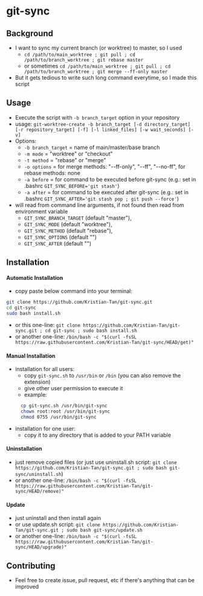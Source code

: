 # git-sync


## Background

- I want to sync my current branch (or worktree) to master, so I used 
  - ```cd /path/to/main_worktree ; git pull ; cd /path/to/branch_worktree ; git rebase master```
  - or sometimes ```cd /path/to/main_worktree ; git pull ; cd /path/to/branch_worktree ; git merge --ff-only master```
- But it gets tedious to write such long command everytime, so I made this script

## Usage

- Execute the script with `-b branch_target` option in your repository
- usage: `git-worktree-create -b branch_target [-d directory_target] [-r repository_target] [-f] [-l linked_files] [-w wait_seconds] [-v]`
- Options:
  - `-b branch_target` = name of main/master/base branch
  - `-m mode` = "worktree" or "checkout"
  - `-t method` = "rebase" or "merge"
  - `-o options` = for merge methods: "--ff-only", "--ff", "--no-ff", for rebase methods: none
  - `-a before` = for command to be executed before git-sync (e.g.: set in .bashrc `GIT_SYNC_BEFORE='git stash'`)
  - `-a after` = for command to be executed after git-sync (e.g.: set in .bashrc `GIT_SYNC_AFTER='git stash pop ; git push --force'`)
- will read from command line arguments, if not found then read from environment variable
  - `GIT_SYNC_BRANCH_TARGET` (default "master"),
  - `GIT_SYNC_MODE` (default "worktree"),
  - `GIT_SYNC_METHOD` (default "rebase"),
  - `GIT_SYNC_OPTIONS` (default "")
  - `GIT_SYNC_AFTER` (default "")

## Installation

#### Automatic Installation

- copy paste below command into your terminal:
```bash
git clone https://github.com/Kristian-Tan/git-sync.git
cd git-sync
sudo bash install.sh
```
- or this one-line: ```git clone https://github.com/Kristian-Tan/git-sync.git ; cd git-sync ; sudo bash install.sh```
- or another one-line: ```/bin/bash -c "$(curl -fsSL https://raw.githubusercontent.com/Kristian-Tan/git-sync/HEAD/get)"```

#### Manual Installation

- installation for all users:
  - copy `git-sync.sh` to `/usr/bin` or `/bin` (you can also remove the extension)
  - give other user permission to execute it
  - example:
  ```bash
    cp git-sync.sh /usr/bin/git-sync
    chown root:root /usr/bin/git-sync
    chmod 0755 /usr/bin/git-sync
  ```
- installation for one user:
  - copy it to any directory that is added to your PATH variable

#### Uninstallation

- just remove copied files (or just use uninstall.sh script: ```git clone https://github.com/Kristian-Tan/git-sync.git ; sudo bash git-sync/uninstall.sh```)
- or another one-line: ```/bin/bash -c "$(curl -fsSL https://raw.githubusercontent.com/Kristian-Tan/git-sync/HEAD/remove)"```

#### Update

- just uninstall and then install again
- or use update.sh script: ```git clone https://github.com/Kristian-Tan/git-sync.git ; sudo bash git-sync/update.sh```
- or another one-line: ```/bin/bash -c "$(curl -fsSL https://raw.githubusercontent.com/Kristian-Tan/git-sync/HEAD/upgrade)"```

## Contributing

- Feel free to create issue, pull request, etc if there's anything that can be improved
